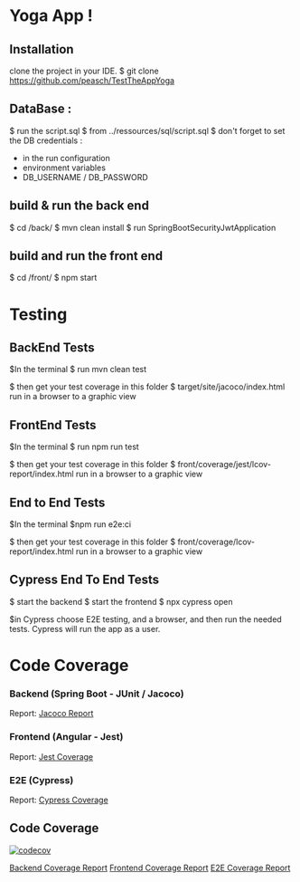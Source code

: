 # Yoga App !


## Installation

clone the project in your IDE.
$ git clone https://github.com/peasch/TestTheAppYoga
## DataBase :
$ run the script.sql
$ from ../ressources/sql/script.sql
$ don't forget to set the DB credentials :
 - in the run configuration
 - environment variables
 - DB_USERNAME / DB_PASSWORD

## build & run the back end
$ cd /back/
$ mvn clean install 
$ run SpringBootSecurityJwtApplication

## build and run the front end
$ cd /front/
$ npm start

# Testing

## BackEnd Tests

$In the terminal 
$ run mvn clean test

$ then get your test coverage in this folder 
$ target/site/jacoco/index.html run in a browser to a graphic view

## FrontEnd Tests

$In the terminal 
$ run npm run test

$ then get your test coverage in this folder 
$ front/coverage/jest/lcov-report/index.html run in a browser to a graphic view

## End to End Tests
$In the terminal 
$npm run e2e:ci

$ then get your test coverage in this folder 
$ front/coverage/lcov-report/index.html run in a browser to a graphic view

## Cypress End To End Tests

$ start the backend
$ start the frontend 
$ npx cypress open

$in Cypress choose E2E testing, and a browser, and then run the needed tests.
Cypress will run the app as a user.

# Code Coverage
### Backend (Spring Boot - JUnit / Jacoco)
Report: [Jacoco Report](back/target/site/jacoco/index.html)
### Frontend (Angular - Jest)
Report: [Jest Coverage](front/coverage/jest/lcov-report/index.html)

### E2E (Cypress)
Report: [Cypress Coverage](front/coverage/lcov-report/index.html)

## Code Coverage

[![codecov](https://codecov.io/gh/peasch/TestTheAppYoga/master/graph/badge.svg)](https://codecov.io/gh/peasch/TestTheAppYoga)

[Backend Coverage Report](https://<user>.github.io/<repo>/jacoco/index.html)
[Frontend Coverage Report](https://<user>.github.io/<repo>/jest/index.html)
[E2E Coverage Report](https://<user>.github.io/<repo>/cypress/index.html)
